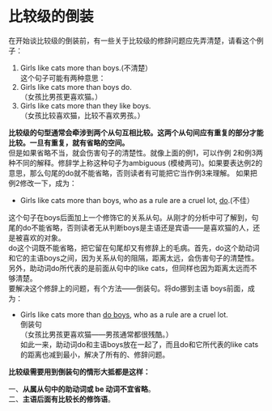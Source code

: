 # 比较级的倒装

在开始谈比较级的倒装前，有一些关于比较级的修辞问题应先弄清楚，请看这个例子：  
>  
1. Girls like cats more than boys.(不清楚）  
这个句子可能有两种意思：  
2. Girls like cats more than boys do.  
（女孩比男孩更喜欢猫。）  
3. Girls like cats more than they like boys.  
（女孩比较喜欢猫，比较不喜欢男孩。）  

<b>比较级的句型通常会牵涉到两个从句互相比较。这两个从句间应有重复的部分才能比较。一旦有重复，就有省略的空间。</b>  
但是如果省略不当，就会伤害句子的清楚性。就像上面的例1，可以作例 2和例3两种不同的解释。修辞学上称这种句子为ambiguous (模棱两可)。如果要表达例2的意思，那么句尾的do就不能省略，否则读者有可能把它当作例3来理解。
如果把例2修改一下，成为：  

- Girls like cats more than boys, who as a rule are a cruel lot, <u>do</u>.(不佳）   

这个句子在boys后面加上一个修饰它的关系从句。从刚才的分析中可了解到，句尾的do不能省略，否则读者无从判断boys是主语还是宾语——是喜欢猫的人，还是被喜欢的对象。  
do这个词既不能省略，把它留在句尾却又有修辞上的毛病。首先，do这个助动词和它的主语boys之间，因为关系从句的阻隔，距离太远，会伤害句子的清楚性。另外，助动词do所代表的是前面从句中的like cats，但同样也因为距离太远而不够清楚。  
要解决这个修辞上的问题，有个方法——倒装句。将do挪到主语 boys前面，成为：  
>  
- Girls like cats more than <u>do boys</u>, who as a rule are a cruel lot.  
倒装句  
（女孩比男孩更喜欢猫——男孩通常都很残酷。）  
如此一来，助动词do和主语boys放在一起了，而且do和它所代表的like cats的距离也减到最小，解决了所有的、修辞问题。  

<b>比较级需要用到倒装句的情形大抵都是这样：</b>  

一、**从属从句中的助动词或 be 动词不宜省略**。  
二、**主语后面有比较长的修饰语**。  